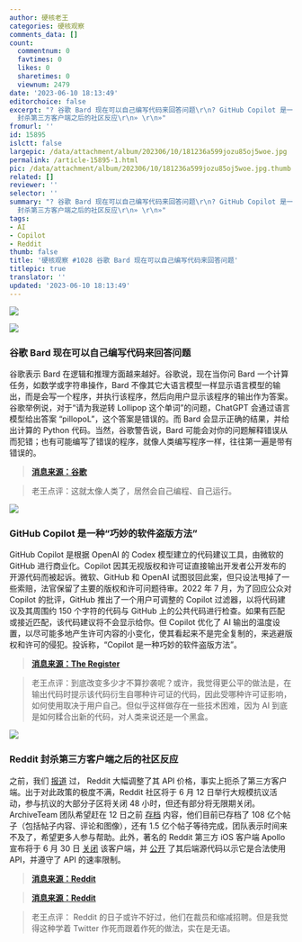```yaml
---
author: 硬核老王
categories: 硬核观察
comments_data: []
count:
  commentnum: 0
  favtimes: 0
  likes: 0
  sharetimes: 0
  viewnum: 2479
date: '2023-06-10 18:13:49'
editorchoice: false
excerpt: "? 谷歌 Bard 现在可以自己编写代码来回答问题\r\n? GitHub Copilot 是一种“巧妙的软件盗版方法”\r\n? Reddit
  封杀第三方客户端之后的社区反应\r\n» \r\n»"
fromurl: ''
id: 15895
islctt: false
largepic: /data/attachment/album/202306/10/181236a599jozu85oj5woe.jpg
permalink: /article-15895-1.html
pic: /data/attachment/album/202306/10/181236a599jozu85oj5woe.jpg.thumb.jpg
related: []
reviewer: ''
selector: ''
summary: "? 谷歌 Bard 现在可以自己编写代码来回答问题\r\n? GitHub Copilot 是一种“巧妙的软件盗版方法”\r\n? Reddit
  封杀第三方客户端之后的社区反应\r\n» \r\n»"
tags:
- AI
- Copilot
- Reddit
thumb: false
title: '硬核观察 #1028 谷歌 Bard 现在可以自己编写代码来回答问题'
titlepic: true
translator: ''
updated: '2023-06-10 18:13:49'
---
```


![](/data/attachment/album/202306/10/181236a599jozu85oj5woe.jpg)


![](/data/attachment/album/202306/10/181256z143pkoppsb5csby.jpg)


### 谷歌 Bard 现在可以自己编写代码来回答问题


谷歌表示 Bard 在逻辑和推理方面越来越好。谷歌说，现在当你问 Bard 一个计算任务，如数学或字符串操作，Bard 不像其它大语言模型一样显示语言模型的输出，而是会写一个程序，并执行该程序，然后向用户显示该程序的输出作为答案。谷歌举例说，对于“请为我逆转 Lollipop 这个单词”的问题，ChatGPT 会通过语言模型给出答案 “pillopoL”，这个答案是错误的。而 Bard 会显示正确的结果，并给出计算的 Python 代码。当然，谷歌警告说，Bard 可能会对你的问题解释错误从而犯错；也有可能编写了错误的程序，就像人类编写程序一样，往往第一遍是带有错误的。



> 
> **[消息来源：谷歌](https://blog.google/technology/ai/bard-improved-reasoning-google-sheets-export/)**
> 
> 
> 



> 
> 老王点评：这就太像人类了，居然会自己编程、自己运行。
> 
> 
> 


![](/data/attachment/album/202306/10/181310f6l6u669ouv2pupv.jpg)


### GitHub Copilot 是一种“巧妙的软件盗版方法”


GitHub Copilot 是根据 OpenAI 的 Codex 模型建立的代码建议工具，由微软的 GitHub 进行商业化。Copilot 因其无视版权和许可证直接输出开发者公开发布的开源代码而被起诉。微软、GitHub 和 OpenAI 试图驳回此案，但只设法甩掉了一些索赔，法官保留了主要的版权和许可问题待审。2022 年 7 月，为了回应公众对 Copilot 的批评，GitHub 推出了一个用户可调整的 Copilot 过滤器，以将代码建议及其周围约 150 个字符的代码与 GitHub 上的公共代码进行检查。如果有匹配或接近匹配，该代码建议将不会显示给你。但 Copilot 优化了 AI 输出的温度设置，以尽可能多地产生许可内容的小变化，使其看起来不是完全复制的，来逃避版权和许可的侵犯。投诉称，“Copilot 是一种巧妙的软件盗版方法”。



> 
> **[消息来源：The Register](https://www.theregister.com/2023/06/09/github_copilot_lawsuit/)**
> 
> 
> 



> 
> 老王点评：到底改变多少才不算抄袭呢？或许，我觉得更公平的做法是，在输出代码时提示该代码衍生自哪种许可证的代码，因此受哪种许可证影响，如何使用取决于用户自己。但似乎这样做存在一些技术困难，因为 AI 到底是如何糅合出新的代码，对人类来说还是一个黑盒。
> 
> 
> 


![](/data/attachment/album/202306/10/181326p1oqytzzqs2s7quq.jpg)


### Reddit 封杀第三方客户端之后的社区反应


之前，我们 [报道](/article-15871-1.html) 过， Reddit 大幅调整了其 API 价格，事实上扼杀了第三方客户端。出于对此政策的极度不满，Reddit 社区将于 6 月 12 日举行大规模抗议活动，参与抗议的大部分子区将关闭 48 小时，但还有部分将无限期关闭。ArchiveTeam 团队希望赶在 12 日之前 [存档](https://www.reddit.com/r/DataHoarder/comments/142l1i0/archiveteam_has_saved_over_108_billion_reddit/) 内容，他们目前已存档了 108 亿个帖子（包括帖子内容、评论和图像），还有 1.5 亿个帖子等待完成，团队表示时间来不及了，希望更多人参与帮助。此外，著名的 Reddit 第三方 iOS 客户端 Apollo 宣布将于 6 月 30 日 [关闭](https://www.reddit.com/r/apolloapp/comments/144f6xm/apollo_will_close_down_on_june_30th_reddits/) 该客户端，并 [公开](https://github.com/christianselig/apollo-backend) 了其后端源代码以示它是合法使用 API，并遵守了 API 的速率限制。



> 
> **[消息来源：Reddit](https://www.reddit.com/r/DataHoarder/comments/142l1i0/archiveteam_has_saved_over_108_billion_reddit/)**
> 
> 
> 



> 
> **[消息来源：Reddit](https://www.reddit.com/r/apolloapp/comments/144f6xm/apollo_will_close_down_on_june_30th_reddits/)**
> 
> 
> 



> 
> 老王点评： Reddit 的日子或许不好过，他们在裁员和缩减招聘。但是我觉得这种学着 Twitter 作死而跟着作死的做法，实在是无语。
> 
> 
>